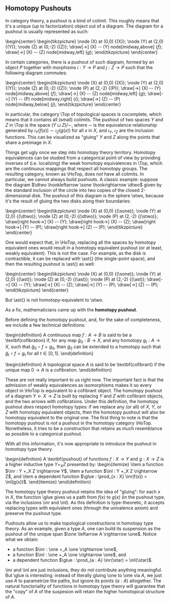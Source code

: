 ## Homotopy Pushouts

In category theory, a pushout is a kind of colimit. This roughly means that it's a unique (up to factorization) object out of a diagram. The diagram for a pushout is usually represented as such:

\begin{center}
\begin{tikzpicture}
\node (X) at (0,0) {\(X\)};
\node (Y) at (2,0) {\(Y\)};
\node (Z) at (0,-2) {\(Z\)};
\draw[->] (X) -- (Y) node[midway,above] {$f$};
\draw[->] (X) -- (Z) node[midway,left] {$g$};
\end{tikzpicture}
\end{center}

In certain categories, there is a pushout of such diagram, formed by an object $P$ together with morphisms $i : Y \rightarrow P$ and $j : Z \rightarrow P$ such that the following diagram commutes:

\begin{center}
\begin{tikzpicture}
\node (X) at (0,0) {\(X\)};
\node (Y) at (2,0) {\(Y\)};
\node (Z) at (0,-2) {\(Z\)};
\node (P) at (2,-2) {\(P\)};
\draw[->] (X) -- (Y) node[midway,above] {$f$};
\draw[->] (X) -- (Z) node[midway,left] {$g$};
\draw[->] (Y) -- (P) node[midway,right] {$i$};
\draw[->] (Z) -- (P) node[midway,below] {$j$};
\end{tikzpicture}
\end{center}

In particular, the category \Top of topological spaces is cocomplete, which means that it contains all (small) colimits. The pushout of two spaces $Y$ and $Z$ in \Top is the space $(Y \sqcup Z)/\sim$, where $\sim$ is the equivalence relationship generated by $\iota_Y(f(x)) \sim \iota_Z(g(x))$ for all $x$ in $X$, and $\iota_Y$, $\iota_Z$ are the inclusion functions. This can be visualized as "gluing" $Y$ and $Z$ along the points that share a preimage in $X$.

Things get ugly once we step into homotopy theory territory. Homotopy equivalences can be studied from a categorical point of view by providing inverses of (i.e. localizing) the weak homotopy equivalences in \Top, which are the continuous mappings that respect all homotopy groups. The resulting category, known as \HoTop, does *not* have all colimits. In particular, we cannot always build pushouts. A classic example: suppose the diagram $\dtwo \hookleftarrow \sone \hookrightarrow \dtwo$ given by the standard inclusion of the circle into two copies of the closed 2-dimensional disk. The pushout of this diagram is the sphere \stwo, because it's the result of gluing the two disks along their boundaries:

\begin{center}
\begin{tikzpicture}
\node (X) at (0,0) {\(\sone\)};
\node (Y) at (2,0) {\(\dtwo\)};
\node (Z) at (0,-2) {\(\dtwo\)};
\node (P) at (2,-2) {\(\stwo\)};
\draw[right hook->] (X) -- (Y);
\draw[right hook->] (X) -- (Z);
\draw[right hook->] (Y) -- (P);
\draw[right hook->] (Z) -- (P);
\end{tikzpicture}
\end{center}

One would expect that, in \HoTop, replacing all the spaces by homotopy equivalent ones would result in a homotopy equivalent pushout (or at least, weakly equivalent). This is not the case. For example, as the disk is contractible, it can be replaced with \ast{} (the single-point space), and then the resulting pushout is \ast{} as well:

\begin{center}
\begin{tikzpicture}
\node (X) at (0,0) {\(\sone\)};
\node (Y) at (2,0) {\(\ast\)};
\node (Z) at (0,-2) {\(\ast\)};
\node (P) at (2,-2) {\(\ast\)};
\draw[->] (X) -- (Y);
\draw[->] (X) -- (Z);
\draw[->] (Y) -- (P);
\draw[->] (Z) -- (P);
\end{tikzpicture}
\end{center}

But \ast{} is not homotopy-equivalent to \stwo.

As a fix, mathematicians came up with the **homotopy pushout**.

Before defining the homotopy pushout, and, for the sake of completeness, we include a few technical definitions:

\begin{definition}
A continuous map $f : A \rightarrow B$ is said to be a \textbf{cofibration} if, for any map $\tilde{g}_0 : B \rightarrow X$, and any homotopy $g_t : A \rightarrow X$, such that $\tilde{g}_0 \circ f = g_0$, then $\tilde{g}_0$ can be extended to a homotopy such that $\tilde{g}_t \circ f = g_t$ for all $t \in [0,1]$.
\end{definition}

\begin{definition}
A topological space $A$ is said to be \textbf{cofibrant} if the unique map $0 \rightarrow A$ is a cofibration.
\end{definition}

These are not really important to us right now. The important fact is that the admission of weakly equivalences as isomorphisms makes it so every object in \HoTop is equivalent to a cofibrant object. The homotopy pushout of a diagram $Y \leftarrow X \rightarrow Z$ is built by replacing $Y$ and $Z$ with cofibrant objects, and the two arrows with cofibrations. Under this definition, the homotopy pushout *does* respect homotopy types: if we replace any (or all) of $X$, $Y$, or $Z$ with homotopy equivalent objects, then the homotopy pushout will also be homotopy equivalent to the original one. The first thing to note is that the homotopy pushout is *not* a pushout in the homotopy category \HoTop. Nonetheless, it tries to be a construction that retains as much resemblance as possible to a categorical pushout.

With all this information, it's now appropriate to introduce the pushout in homotopy type theory.

\begin{definition}
A \textbf{pushout} of functions $f : X \rightarrow Y$ and $g: X \rightarrow Z$ is a higher inductive type $Y +_X Z$ presented by:
\begin{itemize}
  \item a function $\inr : Y +_X Z \rightarrow Y$,
  \item a function $\inl : Y +_X Z \rightarrow Z$, and
  \item a dependent function $\glue : \prod_{x : X} \inr(f(x)) = \inl(g(x))$.
\end{itemize}
\end{definition}

The homotopy type theory pushout retains the idea of "gluing": for each $x$ in $X$, the function \glue gives us a path from $f(x)$ to $g(x)$ (in the pushout type, via the inclusions \inr and \inl). As this definition is type-theoretic, it accepts replacing types with equivalent ones (through the univalence axiom) and preserve the pushout type.

Pushouts allow us to make topological constructions in homotopy type theory. As an example, given a type $A$, one can build its suspension as the pushout of the unique span $\one \leftarrow A \rightarrow \one$. Notice what we obtain:

- a function $\inr : \one +_A \one \rightarrow \one$,
- a function $\inl : \one +_A \one \rightarrow \one$, and
- a dependent function $\glue : \prod_{a : A} \inr(\star) = \inl(\star)$.

\inr and \inl are just inclusions, they do not contribute anything meaningful. But \glue is interesting: instead of literally gluing \one to \one via $A$, we just use $A$ to parametrize the paths, but ignore its points ($a : A$) altogether. The natural functoriality of functions in homotopy type theory will guarantee that the "copy" of $A$ of the suspesion will retain the higher homotopical structure of $A$.
